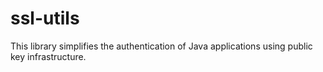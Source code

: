 # ssl-utils
This library simplifies the authentication of Java applications using public key infrastructure.
